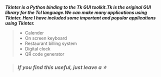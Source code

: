 

**_Tkinter is a Python binding to the Tk GUI toolkit.Tk is the original GUI library for the Tcl language.We can make many applications using Tkinter.
Here I have included some important and popular applications using Tkinter._**

> - Calender
> - On screen keyboard
> - Restaurant billing system
> - Digital clock
> - QR code generator 

> ### _**If you find this useful, just leave a :star:**_

